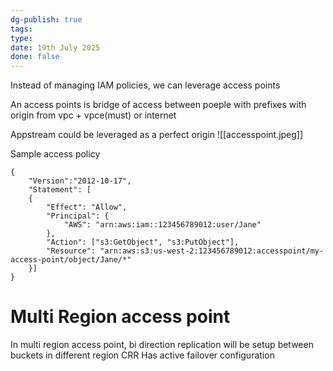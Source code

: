 ```yaml
---
dg-publish: true
tags: 
type: 
date: 19th July 2025
done: false
---
```


Instead of managing IAM policies, we can leverage access points

An access points is bridge of access between poeple with prefixes with origin from vpc + vpce(must) or internet

Appstream could be leveraged as a perfect origin 
![[accesspoint.jpeg]]

Sample access policy

```
{
    "Version":"2012-10-17",
    "Statement": [
    {
        "Effect": "Allow",
        "Principal": {
            "AWS": "arn:aws:iam::123456789012:user/Jane"
        },
        "Action": ["s3:GetObject", "s3:PutObject"],
        "Resource": "arn:aws:s3:us-west-2:123456789012:accesspoint/my-access-point/object/Jane/*"
    }]
}
```
# Multi Region access point 
In multi region access point, bi direction replication will be setup between buckets in different region CRR
Has active failover configuration 
